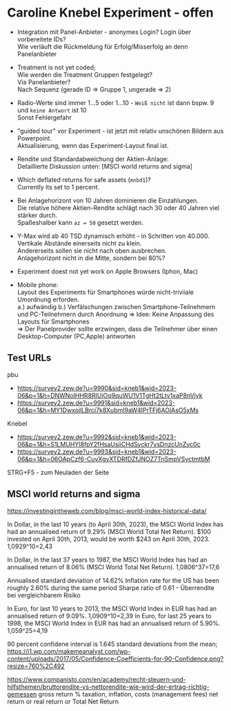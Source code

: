 # Caroline Knebel Experiment - offen

* Integration mit Panel-Anbieter - anonymes Login? Login über vorbereitete IDs?  
  Wie verläuft die Rückmeldung für Erfolg/Misserfolg an denn Panelanbieter

* Treatment is not yet coded;  
  Wie werden die Treatment Gruppen festgelegt?  
  Via Panelanbieter?  
  Nach Sequenz (gerade ID => Gruppe 1, ungerade => 2)

* Radio-Werte sind immer 1...5 oder 1...10 - `Weiß nicht` ist dann bspw. 9 und `keine Antwort` ist 10  
  Sonst Fehlergefahr

* "guided tour" vor Experiment - ist jetzt mit relativ unschönen Bildern aus Powerpoint.  
  Aktualisierung, wenn das Experiment-Layout final ist.

* Rendite und Standardabweichung der Aktien-Anlage:  
  Detaillierte Diskussion unten: [MSCI world returns and sigma]

* Which deflated returns for safe assets (`mnbd1`)?  
  Currently its set to 1 percent.

* Bei Anlagehorizont von 10 Jahren dominieren die Einzahlungen.  
  Die relative höhere Aktien-Rendite schlägt nach 30 oder 40 Jahren viel stärker durch.  
  Spaßeshalber kann `az = 50` gesetzt werden.

* Y-Max wird ab 40 TSD dynamisch erhöht - in Schritten von 40.000.  
  Vertikale Abstände einerseits nicht zu klein.  
  Andererseits sollen sie nicht nach oben ausbrechen.  
  Anlagehorizont nicht in die Mitte, sondern bei 80%? 

* Experiment doest not yet work on Apple Browsers (Iphon, Mac)

* Mobile phone:  
	Layout des Experiments für Smartphones würde nicht-triviiale Umordnung erforden.  
	a.) aufwändig
	b.) Verfälschungen zwischen Smartphone-Teilnehmern und PC-Teilnehmern durch Anordnung
	=> Idee: Keine Anpassung des Layouts für Smartphones  
	=> Der Panelprovider sollte erzwingen, dass die Teilnehmer über einen Desktop-Computer (PC,Apple) antworten  

## Test URLs

pbu
* <https://survey2.zew.de?u=9990&sid=kneb1&wid=2023-06&p=1&h=DNWNoIHHR8RIUiOq9quWU1V1TgHt2tLtv1xaP8nVjyk>
* <https://survey2.zew.de?u=9991&sid=kneb1&wid=2023-06&p=1&h=MY1DwxojlLBrci7k8XubmI9aW4IPrTFj6AOiAsO5xMs>

Knebel
* <https://survey2.zew.de?u=9992&sid=kneb1&wid=2023-06&p=1&h=S1LMUHYI8fpY2fHsaUsjiCHdSyckr7vsDnzcUnZyc0c>
* <https://survey2.zew.de?u=9993&sid=kneb1&wid=2023-06&p=1&h=06OApCzf6-CuvXgyXTDRfDZfJNOZ7TnSmpVSyctmtbM>

STRG+F5 - zum Neuladen der Seite

## MSCI world returns and sigma

<https://investingintheweb.com/blog/msci-world-index-historical-data/>

In Dollar, in the last 10 years (to April 30th, 2023), the MSCI World Index has had an annualised return of 9.29% 
  (MSCI World Total Net Return).
	$100 invested on April 30th, 2013, would be worth $243 on April 30th, 2023.
	1,0929^10=2,43

In Dollar, in the last 37 years to 1987, the MSCI World Index has had an annualised return of 8.06% 
  (MSCI World Total Net Return). 
	1,0806^37=17,6

Annualised standard deviation of 14.62%
Inflation rate for the US has been roughly 2.60% during the same period
Sharpe ratio of 0.61 - Überrendite bei vergleichbarem Risiko

In Euro, for last 10 years to 2013, the MSCI World Index in EUR has had an annualised return of 9.09%.
	1,0909^10=2,39
In Euro, for last 25 years to 1998, the MSCI World Index in EUR has had an annualised return of 5.90%.
	1,059^25=4,19

90 percent confidene interval is 1.645 standard deviations from the mean; 
<https://i1.wp.com/makemeanalyst.com/wp-content/uploads/2017/05/Confidence-Coefficients-for-90-Confidence.png?resize=760%2C492>



<https://www.companisto.com/en/academy/recht-steuern-und-hilfsthemen/bruttorendite-vs-nettorendite-wie-wird-der-ertrag-richtig-gemessen>
gross return
 % taxation, inflation, costs (management fees)
net return or real return or Total Net Return 


